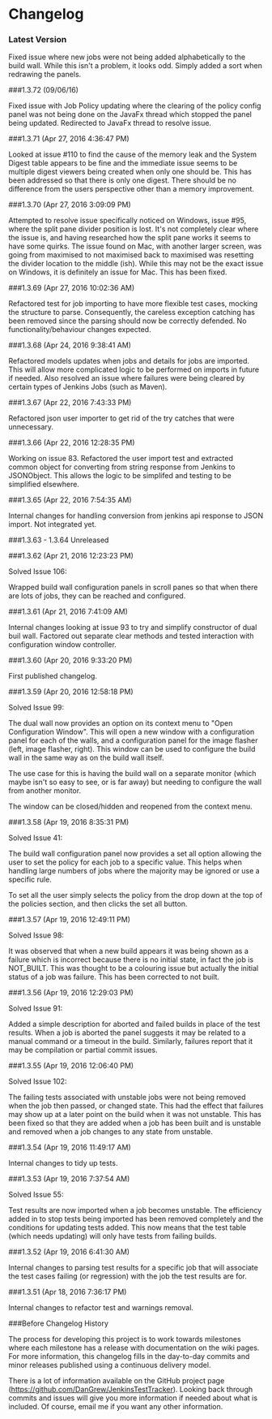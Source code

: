 # Changelog

### Latest Version

Fixed issue where new jobs were not being added alphabetically to the build wall. While this isn't a problem, it looks odd. Simply added a sort when redrawing the panels.

###1.3.72 (09/06/16)

Fixed issue with Job Policy updating where the clearing of the policy config panel was not being done on the JavaFx thread which stopped the panel being updated. Redirected to JavaFx thread to resolve issue.

###1.3.71 (Apr 27, 2016 4:36:47 PM)

Looked at issue #110 to find the cause of the memory leak and the System Digest table appears to be fine and the immediate issue seems to be multiple digest viewers being created when only one should be. This has been addressed so that there is only one digest. There should be no difference from the users perspective other than a memory improvement. 

###1.3.70 (Apr 27, 2016 3:09:09 PM)

Attempted to resolve issue specifically noticed on Windows, issue #95, where the split pane divider position is lost. It's not completely clear where the issue is, and having researched how the split pane works it seems to have some quirks. The issue found on Mac, with another larger screen, was going from maximised to not maximised back to maximised was resetting the divider location to the middle (ish). While this may not be the exact issue on Windows, it is definitely an issue for Mac. This has been fixed.

###1.3.69 (Apr 27, 2016 10:02:36 AM)

Refactored test for job importing to have more flexible test cases, mocking the structure to parse. Consequently, the careless exception catching has been removed since the parsing should now be correctly defended. No functionality/behaviour changes expected.

###1.3.68 (Apr 24, 2016 9:38:41 AM)

Refactored models updates when jobs and details for jobs are imported. This will allow more complicated logic to be performed on imports in future if needed. Also resolved an issue where failures were being cleared by certain types of Jenkins Jobs (such as Maven).

###1.3.67 (Apr 22, 2016 7:43:33 PM)

Refactored json user importer to get rid of the try catches that were unnecessary.

###1.3.66 (Apr 22, 2016 12:28:35 PM)

Working on issue 83. Refactored the user import test and extracted common object for converting from string response from Jenkins to JSONObject. This allows the logic to be simplifed and testing to be simplified elsewhere.

###1.3.65 (Apr 22, 2016 7:54:35 AM)

Internal changes for handling conversion from jenkins api response to JSON import. Not integrated yet.

###1.3.63 - 1.3.64 Unreleased

###1.3.62 (Apr 21, 2016 12:23:23 PM)

Solved Issue 106:

Wrapped build wall configuration panels in scroll panes so that when there are lots of jobs, they can be reached and configured.

###1.3.61 (Apr 21, 2016 7:41:09 AM)

Internal changes looking at issue 93 to try and simplify constructor of dual buil wall. Factored out separate clear methods and tested interaction with configuration window controller.

###1.3.60 (Apr 20, 2016 9:33:20 PM)

First published changelog.

###1.3.59 (Apr 20, 2016 12:58:18 PM)

Solved Issue 99:

The dual wall now provides an option on its context menu to "Open Configuration Window". This will open a new window with a configuration panel for each of the walls, and a configuration panel for the image flasher (left, image flasher, right). This window can be used to configure the build wall in the same way as on the build wall itself. 

The use case for this is having the build wall on a separate monitor (which maybe isn't so easy to see, or is far away) but needing to configure the wall from another monitor.

The window can be closed/hidden and reopened from the context menu.

###1.3.58 (Apr 19, 2016 8:35:31 PM)

Solved Issue 41:

The build wall configuration panel now provides a set all option allowing the user to set the policy for each job to a specific value. This helps when handling large numbers of jobs where the majority may be ignored or use a specific rule. 

To set all the user simply selects the policy from the drop down at the top of the policies section, and then clicks the set all button. 

###1.3.57 (Apr 19, 2016 12:49:11 PM)

Solved Issue 98:

It was observed that when a new build appears it was being shown as a failure which is incorrect because there is no initial state, in fact the job is NOT_BUILT. This was thought to be a colouring issue but actually the initial status of a job was failure. This has been corrected to not built.

###1.3.56 (Apr 19, 2016 12:29:03 PM)

Solved Issue 91:

Added a simple description for aborted and failed builds in place of the test results. When a job is aborted the panel suggests it may be related to a manual command or a timeout in the build. Similarly, failures report that it may be compilation or partial commit issues.

###1.3.55 (Apr 19, 2016 12:06:40 PM)

Solved Issue 102:

The failing tests associated with unstable jobs were not being removed when the job then passed, or changed state. This had the effect that failures may show up at a later point on the build when it was not unstable. This has been fixed so that they are added when a job has been built and is unstable and removed when a job changes to any state from unstable.

###1.3.54 (Apr 19, 2016 11:49:17 AM)

Internal changes to tidy up tests.

###1.3.53 (Apr 19, 2016 7:37:54 AM)

Solved Issue 55:

Test results are now imported when a job becomes unstable. The efficiency added in to stop tests being imported has been removed completely and the conditions for updating tests added. This now means that the test table (which needs updating) will only have tests from failing builds.

###1.3.52 (Apr 19, 2016 6:41:30 AM)

Internal changes to parsing test results for a specific job that will associate the test cases failing (or regression) with the job the test results are for. 

###1.3.51 (Apr 18, 2016 7:36:17 PM)

Internal changes to refactor test and warnings removal.

###Before Changelog History

The process for developing this project is to work towards milestones where each milestone has a release with documentation on the wiki pages. For more information, this changelog fills in the day-to-day commits and minor releases published using a continuous delivery model.

There is a lot of information available on the GitHub project page (https://github.com/DanGrew/JenkinsTestTracker). Looking back through commits and issues will give you more information if needed about what is included. Of course, email me if you want any other information.


